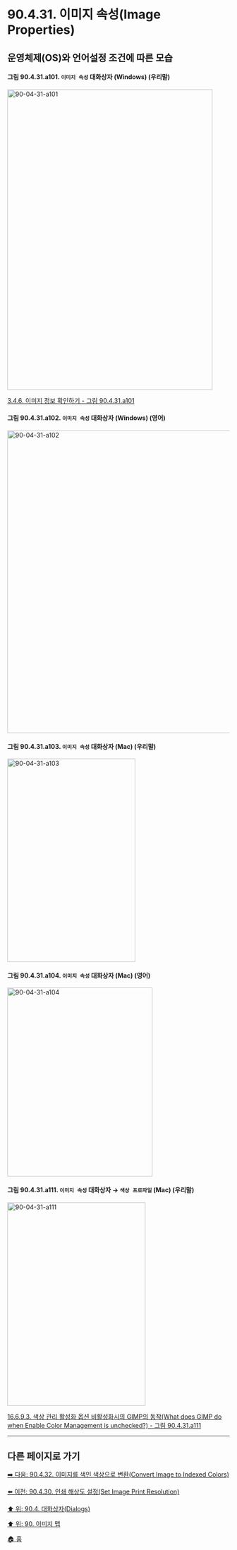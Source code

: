 # 90.4.31. 이미지 속성(Image Properties)
## 운영체제(OS)와 언어설정 조건에 따른 모습

<a id="90-04-31-a101"></a>

#### 그림 90.4.31.a101. `이미지 속성` 대화상자 (Windows) (우리말)
<img width="465" height="681" alt="90-04-31-a101" src="https://github.com/wonder13662/gimp/assets/15767104/f703fc45-fe75-4cb5-bd04-c009c145ef1e" />

[3.4.6. 이미지 정보 확인하기 - 그림 90.4.31.a101](./03-04-06-find-info-about-your-image.md#90-04-31-a101)

<a id="90-04-31-a102"></a>

#### 그림 90.4.31.a102. `이미지 속성` 대화상자 (Windows) (영어)
<img width="511" height="686" alt="90-04-31-a102" src="https://github.com/wonder13662/gimp/assets/15767104/850e3f00-b8d2-440e-a64b-ad73f897e807" />

<a id="90-04-31-a103"></a>

#### 그림 90.4.31.a103. `이미지 속성` 대화상자 (Mac) (우리말)
<img width="290" height="461" alt="90-04-31-a103" src="https://github.com/wonder13662/gimp/assets/15767104/cf8e1886-ecb6-4bde-80ab-ff309b1b98d8" />

<a id="90-04-31-a104"></a>

#### 그림 90.4.31.a104. `이미지 속성` 대화상자 (Mac) (영어)
<img width="329" height="428" alt="90-04-31-a104" src="https://github.com/wonder13662/gimp/assets/15767104/3cee20dd-fa74-4834-899e-e5c9ba8c3888" />

<a id="90-04-31-a111"></a>

#### 그림 90.4.31.a111. `이미지 속성` 대화상자 → `색상 프로파일` (Mac) (우리말)
<img width="313" height="461" alt="90-04-31-a111" src="https://github.com/user-attachments/assets/289d687c-7b6c-482c-a66c-70df766f892a" />

[16.6.9.3. 색상 관리 활성화 옵션 비활성화시의 GIMP의 동작(What does GIMP do when Enable Color Management is unchecked?) - 그림 90.4.31.a111](./16-06-09-03-what_does_gimp_do_when_enable_color_management_is_unchecked.md#90-04-31-a111)

***

## 다른 페이지로 가기

[➡️ 다음: 90.4.32. 이미지를 색인 색상으로 변환(Convert Image to Indexed Colors)](./90-04-0032-convert_image_to_indexed_colors.md)

[⬅️ 이전: 90.4.30. 인쇄 해상도 설정(Set Image Print Resolution)](./90-04-0030-set_image_print_resolution.md)

[⬆️ 위: 90.4. 대화상자(Dialogs)](./90-04-0000-dialogs.md)

[⬆️ 위: 90. 이미지 맵](./90-00-image-map.md)

[🏠 홈](./00-home.md)

